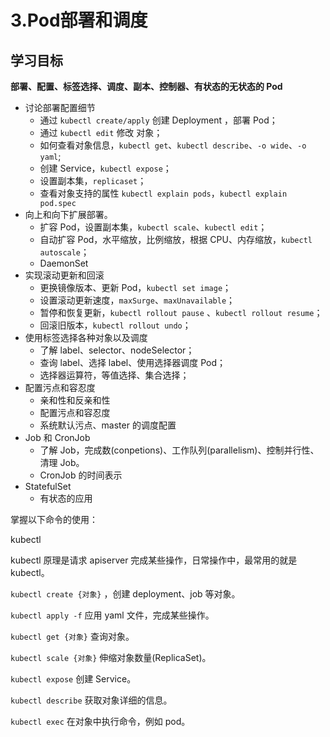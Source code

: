 # 3.Pod部署和调度

## 学习目标

**部署、配置、标签选择、调度、副本、控制器、有状态的无状态的 Pod**

* 讨论部署配置细节
  * 通过 `kubectl create/apply` 创建 Deployment ，部署 Pod；
  * 通过 `kubectl edit` 修改 对象；
  * 如何查看对象信息，`kubectl get`、`kubectl describe`、`-o wide`、`-o yaml`;
  * 创建 Service，`kubectl expose`；
  * 设置副本集，`replicaset`；
  * 查看对象支持的属性 `kubectl explain pods`，`kubectl explain pod.spec`
* 向上和向下扩展部署。
  * 扩容 Pod，设置副本集，`kubectl scale`、`kubectl edit`；
  * 自动扩容 Pod，水平缩放，比例缩放，根据 CPU、内存缩放，`kubectl autoscale`；
  * DaemonSet
* 实现滚动更新和回滚
  * 更换镜像版本、更新 Pod，`kubectl set image`；
  * 设置滚动更新速度，`maxSurge`、`maxUnavailable`；
  * 暂停和恢复更新，`kubectl rollout pause` 、`kubectl rollout resume`；
  * 回滚旧版本，`kubectl rollout undo`；
* 使用标签选择各种对象以及调度
  * 了解 label、selector、nodeSelector；
  * 查询 label、选择 label、使用选择器调度 Pod；
  * 选择器运算符，等值选择、集合选择；
* 配置污点和容忍度
  * 亲和性和反亲和性
  * 配置污点和容忍度
  * 系统默认污点、master 的调度配置
* Job 和 CronJob
  * 了解 Job，完成数(conpetions)、工作队列(parallelism)、控制并行性、清理 Job。
  * CronJob 的时间表示
* StatefulSet
  * 有状态的应用

掌握以下命令的使用：

kubectl

kubectl 原理是请求 apiserver 完成某些操作，日常操作中，最常用的就是 kubectl。

`kubectl create {对象}` ，创建 deployment、job 等对象。

`kubectl apply -f` 应用 yaml 文件，完成某些操作。

`kubectl get {对象}` 查询对象。

`kubectl scale {对象}` 伸缩对象数量(ReplicaSet)。

`kubectl expose` 创建 Service。

`kubectl describe` 获取对象详细的信息。

`kubectl exec` 在对象中执行命令，例如 pod。
